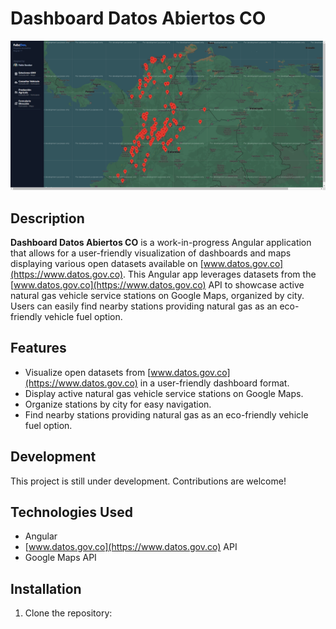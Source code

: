 # Dashboard Datos Abiertos CO

![AppWorking](./app-working.png)

## Description

**Dashboard Datos Abiertos CO** is a work-in-progress Angular application that allows for a user-friendly visualization of dashboards and maps displaying various open datasets available on [www.datos.gov.co](https://www.datos.gov.co). This Angular app leverages datasets from the [www.datos.gov.co](https://www.datos.gov.co) API to showcase active natural gas vehicle service stations on Google Maps, organized by city. Users can easily find nearby stations providing natural gas as an eco-friendly vehicle fuel option.

## Features

- Visualize open datasets from [www.datos.gov.co](https://www.datos.gov.co) in a user-friendly dashboard format.
- Display active natural gas vehicle service stations on Google Maps.
- Organize stations by city for easy navigation.
- Find nearby stations providing natural gas as an eco-friendly vehicle fuel option.

## Development

This project is still under development. Contributions are welcome!

## Technologies Used

- Angular
- [www.datos.gov.co](https://www.datos.gov.co) API
- Google Maps API

## Installation

1. Clone the repository:

